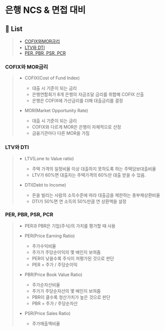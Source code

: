 # 은행 NCS & 면접 대비

## :book: List
>   * [COFIX와MOR금리](#COFIX와-MOR금리)
>   * [LTV와 DTI](#LTV와-DTI)
>   * [PER, PBR, PSR, PCR](#PER,-PBR,-PSR,-PCR)

### COFIX와 MOR금리
>    * COFIX(Cost of Fund Index)
>        * 대출 시 기준이 되는 금리
>        * 은행연합회가 8개 은행의 자금조달 금리를 취합해 COFIX 산출
>        * 은행은 COFIX에 가산금리를 더해 대출금리를 결정
>
>   * MOR(Market Opportunity Rate)
>       * 대출 시 기준이 되는 금리
>       * COFIX와 다르게 MOR은 은행이 자체적으로 산정
>       * 금융기관마다 다른 MOR을 가짐

### LTV와 DTI
>   * LTV(Lone to Value ratio)
>       * 주택 가격의 일정비율 이상 대출하지 못하도록 하는 주택담보대출비율
>       * LTV가 60%면 대출자는 주택가격의 60%만 대출 받을 수 있음.
>
>   * DTI(Debt to Income)
>       * 돈을 빌리는 사람의 소득수준에 따라 대출금을 제한하는 총부채상환비율
>       * DTI가 50%면 연 소득의 50%만큼 연 상환액을 설정

### PER, PBR, PSR, PCR
>   * PER과 PBR은 기업(주식)의 가치를 평가할 때 사용
>   * PER(Price Earning Ratio)
>       * 주가수익비율
>       * 주가가 주당순이익의 몇 배인지 보여줌
>       * PER이 낮을수록 주식이 저평가된 것으로 판단
>       * PER = 주가 / 주당순이익
>
>   * PBR(Price Book Value Ratio)
>       * 주가순자산비율
>       * 주가가 주당순자산의 몇 배인지 보여줌
>       * PBR이 클수록 청산가치가 높은 것으로 판단
>       * PBR = 주가 / 주당순자산
>
>   * PSR(Price Sales Ratio)
>       * 주가매출액비율